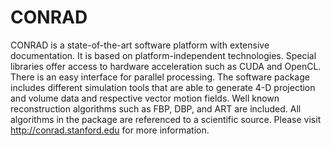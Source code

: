 # CONRAD
CONRAD is a state-of-the-art software platform with extensive documentation. It is based on platform-independent technologies. Special libraries offer access to hardware acceleration such as CUDA and OpenCL. There is an easy interface for parallel processing. The software package includes different simulation tools that are able to generate 4-D projection and volume data and respective vector motion fields. Well known reconstruction algorithms such as FBP, DBP, and ART are included. All algorithms in the package are referenced to a scientific source. 
Please visit http://conrad.stanford.edu for more information.
